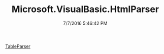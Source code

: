 ﻿---
title: Microsoft.VisualBasic.HtmlParser
date: 7/7/2016 5:46:42 PM
---

[TableParser](T-Microsoft.VisualBasic.HtmlParser.TableParser.html)
